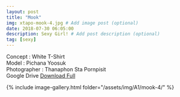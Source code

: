 ```yaml
---
layout: post
title: "Mook"
img: xtapo-mook-4.jpg # Add image post (optional)
date: 2018-07-30 06:05:00
description: Sexy Girl! # Add post description (optional)
tag: [sexy]
---
```

Concept : White T-Shirt  
Model : Pichana Yoosuk  
Photographer : Thanaphon Sta Pornpisit  
Google Drive [Download Full](http://gestyy.com/e0KtLr)               

{% include image-gallery.html folder="/assets/img/A1/mook-4/" %}
